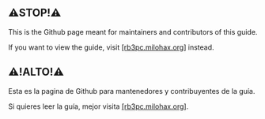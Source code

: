 ## ⚠️STOP!⚠️

This is the Github page meant for maintainers and contributors of this guide.

If you want to view the guide, visit [[rb3pc.milohax.org]](https://rb3pc.milohax.org) instead.

## ⚠️!ALTO!⚠️

Esta es la pagina de Github para mantenedores y contribuyentes de la guía.

Si quieres leer la guía, mejor visita [[rb3pc.milohax.org]](https://rb3pc.milohax.org).
